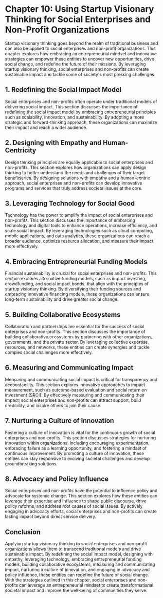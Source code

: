 Chapter 10: Using Startup Visionary Thinking for Social Enterprises and Non-Profit Organizations
================================================================================================

Startup visionary thinking goes beyond the realm of traditional business and can also be applied to social enterprises and non-profit organizations. This chapter explores how embracing an entrepreneurial mindset and innovative strategies can empower these entities to uncover new opportunities, drive social change, and redefine the future of their missions. By leveraging startup visionary thinking, social enterprises and non-profits can create sustainable impact and tackle some of society's most pressing challenges.

**1. Redefining the Social Impact Model**
-----------------------------------------

Social enterprises and non-profits often operate under traditional models of delivering social impact. This section discusses the importance of redefining the social impact model by embracing entrepreneurial principles such as scalability, innovation, and sustainability. By adopting a more strategic and forward-thinking approach, these organizations can maximize their impact and reach a wider audience.

**2. Designing with Empathy and Human-Centricity**
--------------------------------------------------

Design thinking principles are equally applicable to social enterprises and non-profits. This section explores how organizations can apply design thinking to better understand the needs and challenges of their target beneficiaries. By designing solutions with empathy and a human-centric approach, social enterprises and non-profits can develop innovative programs and services that truly address societal issues at the core.

**3. Leveraging Technology for Social Good**
--------------------------------------------

Technology has the power to amplify the impact of social enterprises and non-profits. This section discusses the importance of embracing technology and digital tools to enhance operations, increase efficiency, and scale social impact. By leveraging technologies such as cloud computing, mobile applications, and data analytics, these organizations can reach a broader audience, optimize resource allocation, and measure their impact more effectively.

**4. Embracing Entrepreneurial Funding Models**
-----------------------------------------------

Financial sustainability is crucial for social enterprises and non-profits. This section explores alternative funding models, such as impact investing, crowdfunding, and social impact bonds, that align with the principles of startup visionary thinking. By diversifying their funding sources and embracing innovative financing models, these organizations can ensure long-term sustainability and drive greater social change.

**5. Building Collaborative Ecosystems**
----------------------------------------

Collaboration and partnerships are essential for the success of social enterprises and non-profits. This section discusses the importance of building collaborative ecosystems by partnering with other organizations, governments, and the private sector. By leveraging collective expertise, resources, and networks, these entities can create synergies and tackle complex social challenges more effectively.

**6. Measuring and Communicating Impact**
-----------------------------------------

Measuring and communicating social impact is critical for transparency and accountability. This section explores innovative approaches to impact measurement, such as outcome-based evaluation and social return on investment (SROI). By effectively measuring and communicating their impact, social enterprises and non-profits can attract support, build credibility, and inspire others to join their cause.

**7. Nurturing a Culture of Innovation**
----------------------------------------

Fostering a culture of innovation is vital for the continuous growth of social enterprises and non-profits. This section discusses strategies for nurturing innovation within organizations, including encouraging experimentation, embracing failure as a learning opportunity, and fostering a mindset of continuous improvement. By promoting a culture of innovation, these entities can stay responsive to evolving societal challenges and develop groundbreaking solutions.

**8. Advocacy and Policy Influence**
------------------------------------

Social enterprises and non-profits have the potential to influence policy and advocate for systemic change. This section explores how these entities can leverage their expertise and influence to shape public discourse, drive policy reforms, and address root causes of social issues. By actively engaging in advocacy efforts, social enterprises and non-profits can create lasting impact beyond direct service delivery.

**Conclusion**
--------------

Applying startup visionary thinking to social enterprises and non-profit organizations allows them to transcend traditional models and drive sustainable impact. By redefining the social impact model, designing with empathy, leveraging technology, embracing entrepreneurial funding models, building collaborative ecosystems, measuring and communicating impact, nurturing a culture of innovation, and engaging in advocacy and policy influence, these entities can redefine the future of social change. With the strategies outlined in this chapter, social enterprises and non-profits can leverage an entrepreneurial mindset to create transformational societal impact and improve the well-being of communities they serve.
